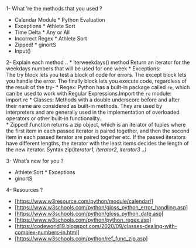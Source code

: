 1- What ’re the methods that you used ?

- Calendar Module                          * Python Evaluation
- Exceptions                               * Athlete Sort
- Time Delta                               * Any or All
- Incorrect Regex                          * Athlete Sort
- Zipped!                                  * ginortS
- Input()



2- Explain each method ..
            * iterweekdays() method	Return an iterator for the weekdays numbers that will be used for one week
            * Exceptions: The try block lets you test a block of code for errors.
                        The except block lets you handle the error.
                        The finally block lets you execute code, regardless of the result of the try- 
            * Regex: Python has a built-in package called `re`, which can be used to work with Regular Expressions.Import the `re` module: import re
            * Classes:  Methods with a double underscore before and after their name are considered as built-in methods. They are used by       interpreters and are generally used in the implementation of overloaded operators or other built-in functionality.    
            * Zipped!:function returns a zip object, which is an iterator of tuples where the first item in each passed iterator is paired together, and then the second item in each passed iterator are paired together etc. If the passed iterators have different lengths, the iterator with the least items decides the length of the new iterator.
                   Syntax    zip(*iterator1, iterator2, iterator3 ..)* 


3- What’s new for you ?
     
   *  Athlete Sort        * Exceptions 
   * ginortS  



4- Resources ? 
- [https://www.w3resource.com/python/module/calendar/]
- [https://www.w3schools.com/python/gloss_python_error_handling.asp]
- [https://www.w3schools.com/python/gloss_python_date.asp]
- [https://www.w3schools.com/python/python_regex.asp]
- [https://codeworld19.blogspot.com/2020/09/classes-dealing-with-complex-numbers-in.html]
- [https://www.w3schools.com/python/ref_func_zip.asp]
